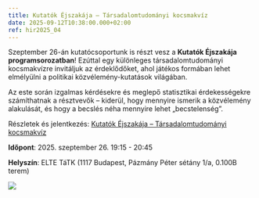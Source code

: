 ```yaml
---
title: Kutatók Éjszakája – Társadalomtudományi kocsmakvíz
date: 2025-09-12T10:38:00.000+02:00
ref: hir2025_04
---
```

Szeptember 26-án kutatócsoportunk is részt vesz a **Kutatók Éjszakája programsorozatban**! Ezúttal egy különleges társadalomtudományi kocsmakvízre invitáljuk az érdeklődőket, ahol játékos formában lehet elmélyülni a politikai közvélemény-kutatások világában.

Az este során izgalmas kérdésekre és meglepő statisztikai érdekességekre számíthatnak a résztvevők – kiderül, hogy mennyire ismerik a közvélemény alakulását, és hogy a becslés néha mennyire lehet „becstelenség”.

Részletek és jelentkezés: [Kutatók Éjszakája – Társadalomtudományi kocsmakvíz](https://app.kutatokejszakaja.hu/esemenyek/elte-tarsadalomtudomanyi-kar/tarsadalomtudomanyi-kocsmakviz-becsles-vagy-becstelenseg-a-politikai-kozvelemeny-merese)

**Időpont**: 2025. szeptember 26. 19:15 - 20:45

**Helyszín**: ELTE TáTK (1117 Budapest, Pázmány Péter sétány 1/a, 0.100B terem)

![](/img/kutatok_ejszakaja.jpg)

[](https://app.kutatokejszakaja.hu/esemenyek/elte-tarsadalomtudomanyi-kar/tarsadalomtudomanyi-kocsmakviz-becsles-vagy-becstelenseg-a-politikai-kozvelemeny-merese)
